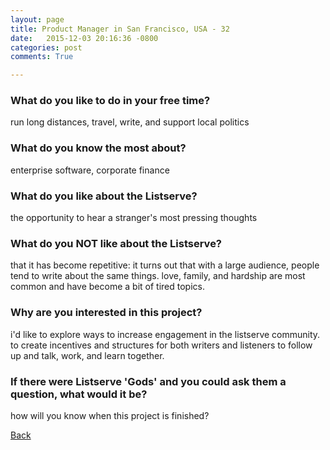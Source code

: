 ```yaml
---
layout: page
title: Product Manager in San Francisco, USA - 32
date:   2015-12-03 20:16:36 -0800
categories: post
comments: True

---
```


### What do you like to do in your free time?
<p>run long distances, travel, write, and support local politics</p>

### What do you know the most about?
<p>enterprise software, corporate finance</p>

### What do you like about the Listserve?
<p>the opportunity to hear a stranger's most pressing thoughts</p>

### What do you NOT like about the Listserve?
<p>that it has become repetitive: it turns out that with a large audience, people tend to write about the same things. love, family, and hardship are most common and have become a bit of tired topics.</p>

### Why are you interested in this project?
<p>i'd like to explore ways to increase engagement in the listserve community. to create incentives and structures for both writers and listeners to follow up and talk, work, and learn together.</p>

### If there were Listserve 'Gods' and you could ask them a question, what would it be?
<p>how will you know when this project is finished?</p>

[Back][1]

[1]: /home/responders/all